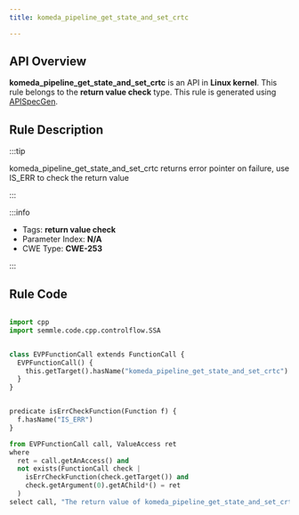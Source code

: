 ```yaml
---
title: komeda_pipeline_get_state_and_set_crtc

---
```



## API Overview
**komeda_pipeline_get_state_and_set_crtc** is an API in **Linux kernel**. This rule belongs to the **return value check** type. This rule is generated using [APISpecGen](../../tools/APISpecGen).
## Rule Description

:::tip

komeda_pipeline_get_state_and_set_crtc returns error pointer on failure, use IS_ERR to check the return value

:::

:::info

- Tags: **return value check**
- Parameter Index: **N/A**
- CWE Type: **CWE-253**

:::

## Rule Code
```python

import cpp
import semmle.code.cpp.controlflow.SSA


class EVPFunctionCall extends FunctionCall {
  EVPFunctionCall() {
    this.getTarget().hasName("komeda_pipeline_get_state_and_set_crtc")
  }
}


predicate isErrCheckFunction(Function f) {
  f.hasName("IS_ERR") 
}

from EVPFunctionCall call, ValueAccess ret
where
  ret = call.getAnAccess() and
  not exists(FunctionCall check |
    isErrCheckFunction(check.getTarget()) and
    check.getArgument(0).getAChild*() = ret
  )
select call, "The return value of komeda_pipeline_get_state_and_set_crtc is not checked with IS_ERR."
    
```